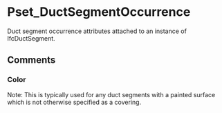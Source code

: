 # Pset_DuctSegmentOccurrence

Duct segment occurrence attributes attached to an instance of IfcDuctSegment.
<!-- end of short definition -->



## Comments

### Color

Note: This is typically used for any duct segments with a painted surface which is not otherwise specified as a covering.

